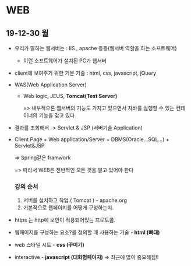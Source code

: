 # WEB

## 19-12-30 월

* 우리가 말하는 웹서버는 : IIS , apache 등등(웹서버 역할을 하는 소프트웨어)
  * 이런 소프트웨어가 설치된 PC가 웹서버
* client에 보여주기 위한 기본 기술 : html, css, javascript, jQuery

* WAS(Web Application Server)
  * Web logic, JEUS, **Tomcat(Test Server)**

    => 내부적으론 웹서버의 기능도 가지고 있으면서 자바를 실행할 수 있는 컨테이너의 기능을 갖고 있다.

* 결과를 조회해서 -> Servlet & JSP (서버기술 Application)

* Client Page + Web application/Server + DBMS(Oracle...SQL...) + Servlet&JSP

  => Spring같은 framwork 

  => 따라서 WEB은 전반적인 모든 것을 알고 있어야 한다

  

  ### 강의 순서

  1. 서버를 설치하고 작업.( Tomcat ) - apache.org
  2. 기본적으로 웹페이지를 어떻게 구성하는지.

* https 는 http에 보안이 적용되어있는 프로토콜.
* 웹페이지를 구성하는 요소?를 정의할 때  사용하는 기술 - **html (뼈대)**
* web 스타일 시트 - **css (꾸미기)**
* interactive - **javascript (대화형페이지)**  => 최근에 많이 중요해짐!!